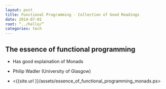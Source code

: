 ```yaml
---
layout: post
title: Functional Programming - Collection of Good Readings
date: 2014-07-01
root: “../hello/”
categories: tech
---
```


## The essence of functional programming
* Has good explaination of Monads 
* Philip Wadler (University of Glasgow)

* <{{site.url }}/assets/essence_of_functional_programming_monads.ps>
